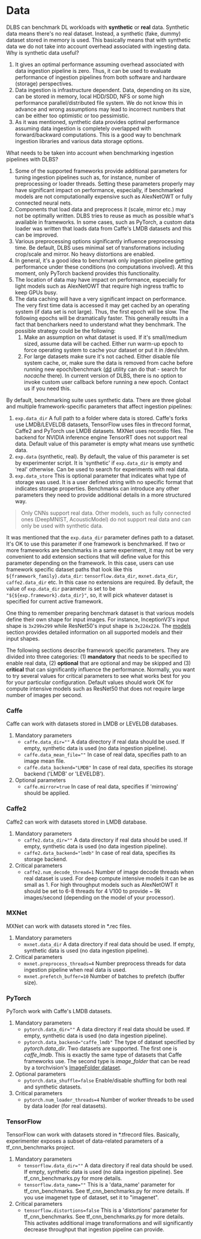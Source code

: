 # __Data__

DLBS can benchmark DL workloads with __synthetic__ or __real__ data. Synthetic data means there's no real dataset. Instead,
a synthetic (fake, dummy) dataset stored in memory is used. This basically means that with synthetic data we do not take
into account overhead associated with ingesting data. Why is synthetic data useful?

1. It gives an optimal performance assuming overhead associated with data ingestion pipeline is zero. Thus, it can be used to
   evaluate performance of ingestion pipelines from both software and hardware (storage) perspectives.
2. Data ingestion is infrastructure dependent. Data, depending on its size, can be stored in memory, local HDD/SDD, NFS or some
   high performance parallel/distributed file system. We do not know this in advance and wrong assumptions may lead to
   incorrect numbers that can be either too optimistic or too pessimistic.
3. As it was mentioned, synthetic data provides optimal performance assuming data ingestion is completely overlapped with
   forward/backward computations. This is a good way to benchmark ingestion libraries and various data storage options.

What needs to be taken into account when benchmarking ingestion pipelines with DLBS?
1. Some of the supported frameworks provide additional parameters for tuning ingestion pipelines such as, for instance,
   number of preprocessing or loader threads. Setting these parameters properly may have significant impact on performance,
   especially, if benchmarked models are not computationally expensive such as AlexNetOWT or fully connected neural nets.
2. Components that load data and preprocess it (scale, mirror etc.) may not be optimally written. DLBS tries to reuse as much
   as possible what's available in frameworks. In some cases, such as PyTorch, a custom data loader was written that loads
   data from Caffe's LMDB datasets and this can be improved.
3. Various preprocessing options significantly influence preprocessing time. Be default, DLBS uses minimal set of
   transformations including crop/scale and mirror. No heavy distortions are enabled.
4. In general, it's a good idea to benchmark only ingestion pipeline getting performance under these conditions (no
   computations involved). At this moment, only PyTorch backend provides this functionality.
5. The location of data may have impact on performance, especially for light models such as AlexNetOWT that require
   high ingress traffic to keep GPUs busy.
6. The data caching will have a very significant impact on performance. The very first time data is accessed it may
   get cached by an operating system (if data set is not large). Thus, the first epoch will be slow. The following
   epochs will be dramatically faster. This generally results in a fact that bencharkers need to understand what they
   benchmark. The possible strategy could be the following:
   1. Make an assumption on what dataset is used. If it's small/medium sized, assume data will be cached. Either run
      warm-up epoch to force operating system to cache your dataset or put it in /dev/shm.
   2. For large datasets make sure it's not cached. Either disable file system cache, or, make sure the data is removed
      from cache before running new epoch/benchmark ([dd](https://www.gnu.org/software/coreutils/manual/html_node/dd-invocation.html)
      utility can do that - search for _nocache_ there). In current version of DLBS, there is no option to invoke custom
      user callback before running a new epoch. Contact us if you need this.

By default, benchmarking suite uses synthetic data. There are three global and multiple framework-specific parameters
that affect ingestion pipelines:
  1. `exp.data_dir` A full path to a folder where data is stored. Caffe's forks use LMDB/LEVELDB datasets, TensorFlow
     uses files in tfrecord format, Caffe2 and PyTorch use LMDB datasets. MXNet uses recordio files. The backend for NVIDIA
     inference engine TensorRT does not support real data.
     Default value of this parameter is empty what means use synthetic data.
  2. `exp.data` (synthetic, real). By default, the value of this parameter is set by experimenter script. It is 'synthetic'
     if `exp.data_dir` is empty and 'real' otherwise. Can be used to search for experiments with real data.
  3. `exp.data_store` This is optional parameter that indicates what type of storage was used. It is a user defined string
     with no specific format that indicates storage properties. Benchmarks can introduce any other parameters they need to
     provide additional details in a more structured way.

> Only CNNs support real data. Other models, such as fully connected ones (DeepMNIST, AcousticModel) do not support
> real data and can only be used with synthetic data.

It was mentioned that the `exp.data_dir` parameter defines path to a dataset. It's OK to use this parameter if one framework
is benchmarked. If two or more frameworks are benchmarks in a same experiment, it may not be very convenient to add extension
sections that will define value for this parameter depending on the framework. In this case, users can use framework specific
dataset paths that look like this `${framework_family}.data_dir`: `tensorflow.data_dir`, `mxnet.data_dir`, `caffe2.data_dir` etc.
In this case no extensions are required. By default, the value of `exp.data_dir` parameter is set to be `"${${exp.framework}.data_dir}"`,
so, it will pick whatever dataset is specified for current active framework.

One thing to remember preparing benchmark dataset is that various models define their own shape for input images. For instance,
InceptionV3's input shape is `3x299x299` while ResNet50's input shape is `3x224x224`. The
[models](/models/models.md?id=supported-models) section provides detailed information on all supported models and their input shapes.

The following sections describe framework specific parameters. They are divided into three categories: (1) __mandatory__ that needs
to be specified to enable real data, (2) __optional__ that are optional and may be skipped and (3) __critical__ that can significantly
influence the performance. Normally, you want to try several values for critical parameters to see what works best for you for
your particular configuration. Default values should work OK for compute intensive models such as ResNet50 that does not require
large number of images per second.

### Caffe
Caffe can work with datasets stored in LMDB or LEVELDB databases.
1. Mandatory parameters
   * `caffe.data_dir=""` A data directory if real data should be used. If empty, synthetic data is used (no data ingestion pipeline).
   * `caffe.data_mean_file=""` In case of real data, specifies path to an image mean file.
   * `caffe.data_backend="LMDB"` In case of real data, specifies its storage backend ('LMDB' or 'LEVELDB').
2. Optional parameters
   * `caffe.mirror=true` In case of real data, specifies if 'mirrowing' should be applied.

### Caffe2
Caffe2 can work with datasets stored in LMDB database.
1. Mandatory parameters
   * `caffe2.data_dir=""` A data directory if real data should be used. If empty, synthetic data is used (no data ingestion pipeline).
   * `caffe2.data_backend="lmdb"` In case of real data, specifies its storage backend.
2. Critical parameters
   * `caffe2.num_decode_thread=1` Number of image decode threads when real dataset is used. For deep compute intensive models
      it can be as small as 1. For high throughput models such as AlexNetOWT it should be set to 6-8 threads for 4 V100 to
      provide ~ 9k images/second (depending on the model of your processor).

### MXNet
MXNet can work with datasets stored in \*.rec files.
1. Mandatory parameters
   * `mxnet.data_dir` A data directory if real data should be used. If empty, synthetic data is used (no data ingestion pipeline).
2. Critical parameters
   * `mxnet.preprocess_threads=4` Number preprocess threads for data ingestion pipeline when real data is used.
   * `mxnet.prefetch_buffer=10` Number of batches to prefetch (buffer size).

### PyTorch
PyTorch work with Caffe's LMDB datasets.
1. Mandatory parameters
   * `pytorch.data_dir=""` A data directory if real data should be used. If empty, synthetic data is used (no data ingestion pipeline).
   * `pytorch.data_backend="caffe_lmdb"` The type of dataset specified by *pytorch.data_dir*. Two datasets are supported. The first one
      is *caffe_lmdb*. This is exactly the same type of datasets that Caffe frameworks use. The second type is *image_folder* that can
      be read by a torchvision's [ImageFolder dataset](https://github.com/pytorch/vision/blob/master/torchvision/datasets/folder.py#L72).
2. Optional parameters
   * `pytorch.data_shuffle=false` Enable/disable shuffling for both real and synthetic datasets.
3. Critical parameters
   * `pytorch.num_loader_threads=4` Number of worker threads to be used by data loader (for real datasets).

### TensorFlow
TensorFlow can work with datasets stored in \*.tfrecord files. Basically, experimenter exposes a subset of data-related parameters of
a tf_cnn_benchmarks project.
1. Mandatory parameters
   * `tensorflow.data_dir=""` A data directory if real data should be used. If empty, synthetic data is used (no data ingestion pipeline).
     See tf_cnn_benchmarks.py for more details.
   * `tensorflow.data_name=""` This is a 'data_name' parameter for tf_cnn_benchmarks. See tf_cnn_benchmarks.py for more details. If you use imagenet
     type of dataset, set it to "imagenet".
2. Critical parameters
   * `tensorflow.distortions=false` This is a 'distortions' parameter for tf_cnn_benchmarks. See tf_cnn_benchmarks.py for more details.
     This activates additional image transformations and will significantly decrease throughput that ingestion pipeline can provide.

